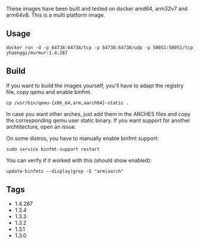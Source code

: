 These images have been built and tested on docker amd64, arm32v7 and arm64v8. This is a multi platform image.

## Usage ##

    docker run -d -p 64738:64738/tcp -p 64738:64738/udp -p 50051:50051/tcp yhaenggi/murmur:1.4.287

## Build ##

If you want to build the images yourself, you'll have to adapt the registry file, copy qemu and enable binfmt.

    cp /usr/bin/qemu-{x86_64,arm,aarch64}-static .

In case you want other arches, just add them in the ARCHES files and copy the corresponding qemu user static binary. If you want support for another archtitecture, open an issue.

On some distros, you have to manually enable binfmt support:

    sudo service binfmt-support restart

You can verify if it worked with this (should show enabled):

    update-binfmts --display|grep -E "arm|aarch"

## Tags ##
   * 1.4.287
   * 1.3.4
   * 1.3.3
   * 1.3.2
   * 1.3.1
   * 1.3.0
